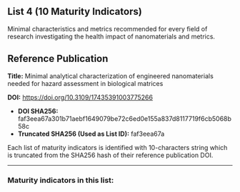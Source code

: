 ## List 4 (10 Maturity Indicators)

Minimal characteristics and metrics recommended for every field of research investigating the health impact of nanomaterials and metrics.

## Reference Publication

**Title:** Minimal analytical characterization of engineered nanomaterials needed for hazard assessment in biological matrices

**DOI:** https://doi.org/10.3109/17435391003775266

* **DOI SHA256:** faf3eea67a301b71aebf1649079be72c6ed0e155a837d8117719f6cb5068b58c
* **Truncated SHA256 (Used as List ID):** faf3eea67a

Each list of maturity indicators is identified with 10-characters string which is truncated from the SHA256 hash of their reference publication DOI.

--------------------

### Maturity indicators in this list:

